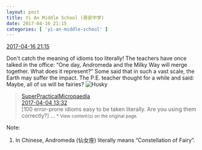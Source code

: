 ```yaml
---
layout: post
title: Yi An Middle School (易安中学)
date: 2017-04-16 21:15
categories: [ 'yi-an-middle-school' ]
---
```


<div class="weibo-info">
  <a href="http://weibo.com/6074218720/EEOpx1mBu">2017-04-16 21:15</a>
</div>

Don't catch the meaning of idioms too literally! The teachers have once talked in the office: “One day, Andromeda and the Milky Way will merge together. What does it represent?” Some said that in such a vast scale, the Earth may suffer the impact. The P.E. teacher thought for a while and said: Maybe, all of us will be fairies? ![Husky](http://img.t.sinajs.cn/t4/appstyle/expression/ext/normal/74/moren_hashiqi_org.png)

<!-- more -->

> <div class="weibo-post-name">
>   <a href="http://weibo.com/jkshbd">SuperPracticalMicropaedia</a>
> </div>
> <div class="weibo-info">
>   <a href="http://weibo.com/1835812695/ECWfvzIyf">2017-04-04 13:32</a>
> </div>
> [100 error-prone idioms easy to be taken literally. Are you using them correctly?] …  
> <small>* View content(s) on the original page.</small>

Note:
1. In Chinese, Andromeda (仙女座) literally means “Constellation of Fairy”.
